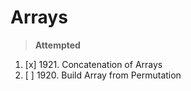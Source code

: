 # Arrays
> **Attempted**
1. [x] 1921. Concatenation of Arrays 
2. [ ] 1920. Build Array from Permutation